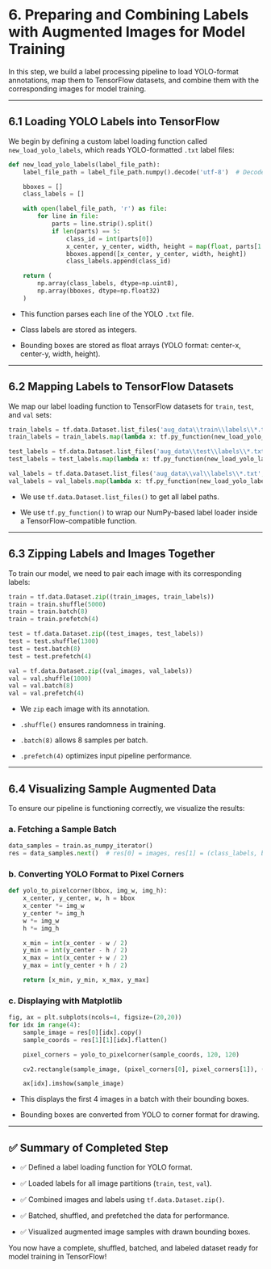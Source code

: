 # 6. Preparing and Combining Labels with Augmented Images for Model Training

In this step, we build a label processing pipeline to load YOLO-format annotations, map them to TensorFlow datasets, and combine them with the corresponding images for model training.

---

## 6.1 Loading YOLO Labels into TensorFlow

We begin by defining a custom label loading function called `new_load_yolo_labels`, which reads YOLO-formatted `.txt` label files:

```python
def new_load_yolo_labels(label_file_path):
    label_file_path = label_file_path.numpy().decode('utf-8')  # Decode tensor to string

    bboxes = []
    class_labels = []

    with open(label_file_path, 'r') as file:
        for line in file:
            parts = line.strip().split()
            if len(parts) == 5:
                class_id = int(parts[0])
                x_center, y_center, width, height = map(float, parts[1:])
                bboxes.append([x_center, y_center, width, height])
                class_labels.append(class_id)

    return (
        np.array(class_labels, dtype=np.uint8),
        np.array(bboxes, dtype=np.float32)
    )
```

- This function parses each line of the YOLO `.txt` file.
    
- Class labels are stored as integers.
    
- Bounding boxes are stored as float arrays (YOLO format: center-x, center-y, width, height).
    

---

## 6.2 Mapping Labels to TensorFlow Datasets

We map our label loading function to TensorFlow datasets for `train`, `test`, and `val` sets:

```python
train_labels = tf.data.Dataset.list_files('aug_data\\train\\labels\\*.txt', shuffle=False)
train_labels = train_labels.map(lambda x: tf.py_function(new_load_yolo_labels, [x], [tf.uint8, tf.float16]))

test_labels = tf.data.Dataset.list_files('aug_data\\test\\labels\\*.txt', shuffle=False)
test_labels = test_labels.map(lambda x: tf.py_function(new_load_yolo_labels, [x], [tf.uint8, tf.float16]))

val_labels = tf.data.Dataset.list_files('aug_data\\val\\labels\\*.txt', shuffle=False)
val_labels = val_labels.map(lambda x: tf.py_function(new_load_yolo_labels, [x], [tf.uint8, tf.float16]))
```

- We use `tf.data.Dataset.list_files()` to get all label paths.
    
- We use `tf.py_function()` to wrap our NumPy-based label loader inside a TensorFlow-compatible function.
    

---

## 6.3 Zipping Labels and Images Together

To train our model, we need to pair each image with its corresponding labels:

```python
train = tf.data.Dataset.zip((train_images, train_labels))
train = train.shuffle(5000)
train = train.batch(8)
train = train.prefetch(4)

test = tf.data.Dataset.zip((test_images, test_labels))
test = test.shuffle(1300)
test = test.batch(8)
test = test.prefetch(4)

val = tf.data.Dataset.zip((val_images, val_labels))
val = val.shuffle(1000)
val = val.batch(8)
val = val.prefetch(4)
```

- We `zip` each image with its annotation.
    
- `.shuffle()` ensures randomness in training.
    
- `.batch(8)` allows 8 samples per batch.
    
- `.prefetch(4)` optimizes input pipeline performance.
    

---

## 6.4 Visualizing Sample Augmented Data

To ensure our pipeline is functioning correctly, we visualize the results:

### a. Fetching a Sample Batch

```python
data_samples = train.as_numpy_iterator()
res = data_samples.next()  # res[0] = images, res[1] = (class_labels, bboxes)
```

### b. Converting YOLO Format to Pixel Corners

```python
def yolo_to_pixelcorner(bbox, img_w, img_h):
    x_center, y_center, w, h = bbox
    x_center *= img_w
    y_center *= img_h
    w *= img_w
    h *= img_h

    x_min = int(x_center - w / 2)
    y_min = int(y_center - h / 2)
    x_max = int(x_center + w / 2)
    y_max = int(y_center + h / 2)

    return [x_min, y_min, x_max, y_max]
```

### c. Displaying with Matplotlib

```python
fig, ax = plt.subplots(ncols=4, figsize=(20,20))
for idx in range(4):
    sample_image = res[0][idx].copy()
    sample_coords = res[1][1][idx].flatten()

    pixel_corners = yolo_to_pixelcorner(sample_coords, 120, 120)

    cv2.rectangle(sample_image, (pixel_corners[0], pixel_corners[1]), (pixel_corners[2], pixel_corners[3]), (25, 0, 0), 2)

    ax[idx].imshow(sample_image)
```

- This displays the first 4 images in a batch with their bounding boxes.
    
- Bounding boxes are converted from YOLO to corner format for drawing.
    

---

## ✅ Summary of Completed Step

- ✅ Defined a label loading function for YOLO format.
    
- ✅ Loaded labels for all image partitions (`train`, `test`, `val`).
    
- ✅ Combined images and labels using `tf.data.Dataset.zip()`.
    
- ✅ Batched, shuffled, and prefetched the data for performance.
    
- ✅ Visualized augmented image samples with drawn bounding boxes.
    

You now have a complete, shuffled, batched, and labeled dataset ready for model training in TensorFlow!